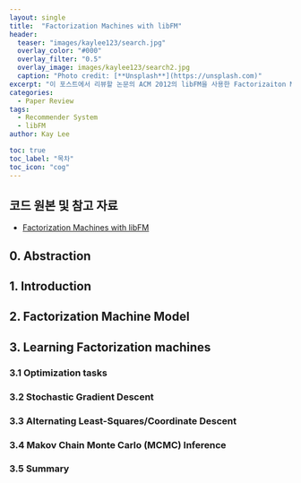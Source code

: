 ```yaml
---
layout: single
title:  "Factorization Machines with libFM"
header:
  teaser: "images/kaylee123/search.jpg"
  overlay_color: "#000"
  overlay_filter: "0.5"
  overlay_image: images/kaylee123/search2.jpg
  caption: "Photo credit: [**Unsplash**](https://unsplash.com)"
excerpt: "이 포스트에서 리뷰할 논문의 ACM 2012의 libFM을 사용한 Factorizaiton Machine(FM)입니다."    
categories: 
  - Paper Review
tags:
  - Recommender System
  - libFM
author: Kay Lee

toc: true
toc_label: "목차"
toc_icon: "cog"
---
```



## 코드 원본 및 참고 자료

*  [Factorization Machines with libFM]()


## 0. Abstraction

## 1. Introduction

## 2. Factorization Machine Model

## 3. Learning Factorization machines

### 3.1 Optimization tasks

### 3.2 Stochastic Gradient Descent

### 3.3 Alternating Least-Squares/Coordinate Descent

### 3.4 Makov Chain Monte Carlo (MCMC) Inference

### 3.5 Summary

